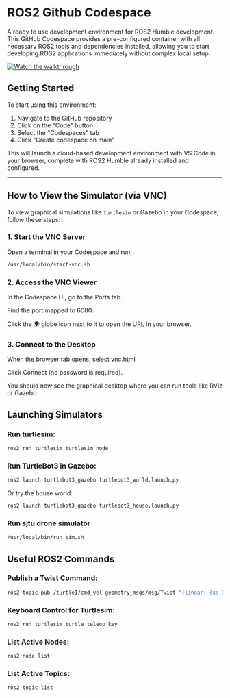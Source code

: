 # ROS2 Github Codespace

A ready to use development environment for ROS2 Humble development. This GitHub Codespace provides a pre-configured container with all necessary ROS2 tools and dependencies installed, allowing you to start developing ROS2 applications immediately without complex local setup.

[![Watch the walkthrough](https://img.youtube.com/vi/Y-eRpRxrpx4/maxresdefault.jpg)](https://youtu.be/Y-eRpRxrpx4)


## Getting Started

To start using this environment:

1. Navigate to the GitHub repository
2. Click on the "Code" button
3. Select the "Codespaces" tab
4. Click "Create codespace on main"

This will launch a cloud-based development environment with VS Code in your browser, complete with ROS2 Humble already installed and configured.

---

## How to View the Simulator (via VNC)

To view graphical simulations like `turtlesim` or Gazebo in your Codespace, follow these steps:

### 1. Start the VNC Server

Open a terminal in your Codespace and run:

```bash
/usr/local/bin/start-vnc.sh
```

### 2. Access the VNC Viewer
In the Codespace UI, go to the Ports tab.

Find the port mapped to 6080.

Click the 🌍 globe icon next to it to open the URL in your browser.

###  3. Connect to the Desktop
When the browser tab opens, select vnc.html

Click Connect (no password is required).

You should now see the graphical desktop where you can run tools like RViz or Gazebo.


## Launching Simulators

### Run turtlesim:

```bash
ros2 run turtlesim turtlesim_node
```

### Run TurtleBot3 in Gazebo:
```bash
ros2 launch turtlebot3_gazebo turtlebot3_world.launch.py
```
Or try the house world:
```bash
ros2 launch turtlebot3_gazebo turtlebot3_house.launch.py
```

### Run sjtu drone simulator
```bash
/usr/local/bin/run_sim.sh
```

## Useful ROS2 Commands

### Publish a Twist Command:
```bash
ros2 topic pub /turtle1/cmd_vel geometry_msgs/msg/Twist "{linear: {x: 0.0}, angular: {z: 1.8}}"
```

### Keyboard Control for Turtlesim:
```bash
ros2 run turtlesim turtle_teleop_key
```

### List Active Nodes:
```bash
ros2 node list
```

### List Active Topics:
```bash
ros2 topic list
```
